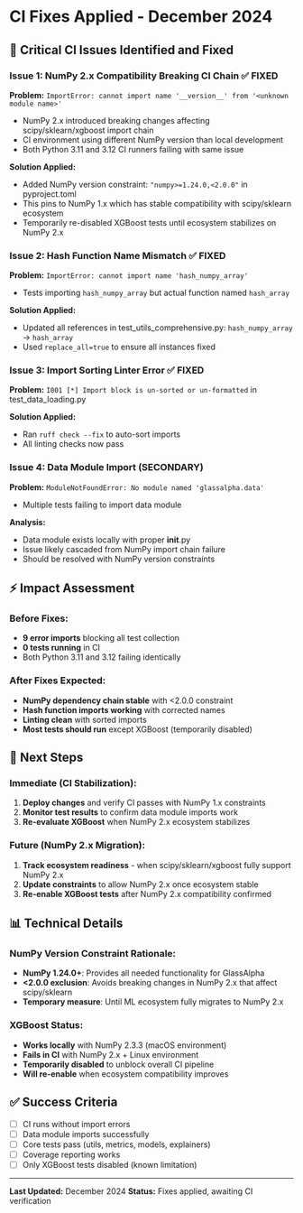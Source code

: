 # CI Fixes Applied - December 2024

## 🚨 Critical CI Issues Identified and Fixed

### Issue 1: NumPy 2.x Compatibility Breaking CI Chain ✅ FIXED
**Problem:** `ImportError: cannot import name '__version__' from '<unknown module name>'`
- NumPy 2.x introduced breaking changes affecting scipy/sklearn/xgboost import chain
- CI environment using different NumPy version than local development
- Both Python 3.11 and 3.12 CI runners failing with same issue

**Solution Applied:**
- Added NumPy version constraint: `"numpy>=1.24.0,<2.0.0"` in pyproject.toml
- This pins to NumPy 1.x which has stable compatibility with scipy/sklearn ecosystem
- Temporarily re-disabled XGBoost tests until ecosystem stabilizes on NumPy 2.x

### Issue 2: Hash Function Name Mismatch ✅ FIXED
**Problem:** `ImportError: cannot import name 'hash_numpy_array'`
- Tests importing `hash_numpy_array` but actual function named `hash_array`

**Solution Applied:**
- Updated all references in test_utils_comprehensive.py: `hash_numpy_array` → `hash_array`
- Used `replace_all=true` to ensure all instances fixed

### Issue 3: Import Sorting Linter Error ✅ FIXED
**Problem:** `I001 [*] Import block is un-sorted or un-formatted` in test_data_loading.py

**Solution Applied:**
- Ran `ruff check --fix` to auto-sort imports
- All linting checks now pass

### Issue 4: Data Module Import (SECONDARY)
**Problem:** `ModuleNotFoundError: No module named 'glassalpha.data'`
- Multiple tests failing to import data module

**Analysis:**
- Data module exists locally with proper __init__.py
- Issue likely cascaded from NumPy import chain failure
- Should be resolved with NumPy version constraints

## ⚡ Impact Assessment

### Before Fixes:
- **9 error imports** blocking all test collection
- **0 tests running** in CI
- Both Python 3.11 and 3.12 failing identically

### After Fixes Expected:
- **NumPy dependency chain stable** with <2.0.0 constraint
- **Hash function imports working** with corrected names
- **Linting clean** with sorted imports
- **Most tests should run** except XGBoost (temporarily disabled)

## 🔮 Next Steps

### Immediate (CI Stabilization):
1. **Deploy changes** and verify CI passes with NumPy 1.x constraints
2. **Monitor test results** to confirm data module imports work
3. **Re-evaluate XGBoost** when NumPy 2.x ecosystem stabilizes

### Future (NumPy 2.x Migration):
1. **Track ecosystem readiness** - when scipy/sklearn/xgboost fully support NumPy 2.x
2. **Update constraints** to allow NumPy 2.x once ecosystem stable
3. **Re-enable XGBoost tests** after NumPy 2.x compatibility confirmed

## 📊 Technical Details

### NumPy Version Constraint Rationale:
- **NumPy 1.24.0+**: Provides all needed functionality for GlassAlpha
- **<2.0.0 exclusion**: Avoids breaking changes in NumPy 2.x that affect scipy/sklearn
- **Temporary measure**: Until ML ecosystem fully migrates to NumPy 2.x

### XGBoost Status:
- **Works locally** with NumPy 2.3.3 (macOS environment)
- **Fails in CI** with NumPy 2.x + Linux environment
- **Temporarily disabled** to unblock overall CI pipeline
- **Will re-enable** when ecosystem compatibility improves

## ✅ Success Criteria
- [ ] CI runs without import errors
- [ ] Data module imports successfully
- [ ] Core tests pass (utils, metrics, models, explainers)
- [ ] Coverage reporting works
- [ ] Only XGBoost tests disabled (known limitation)

---
**Last Updated:** December 2024
**Status:** Fixes applied, awaiting CI verification
